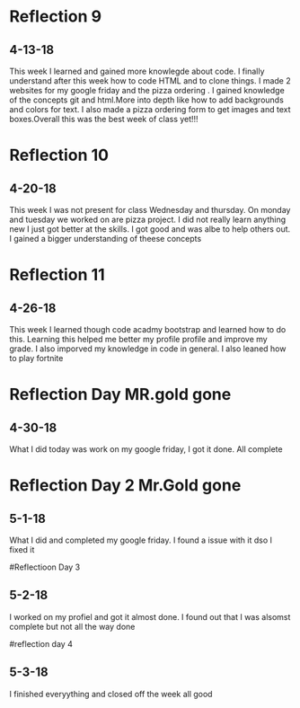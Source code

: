 # Reflection 9
## 4-13-18
This week I learned and gained more knowlegde about code. I finally understand after this week how to code HTML and to clone things. I made 2 websites for my google friday and  the pizza ordering . I gained knowledge of the concepts git and html.More into depth like how to add backgrounds and colors for text.  I also made a pizza ordering form to get images and text boxes.Overall this was the best week of class yet!!!

# Reflection 10
## 4-20-18
This week I was not present for class Wednesday and thursday. On monday and tuesday we worked on are pizza project. I did not really learn anything new I just got better at the skills. I got good and was albe to help others out. I gained a bigger understanding of theese concepts

# Reflection 11
## 4-26-18
This week I learned though code acadmy bootstrap and learned how to do this. Learning this helped me better my profile profile and improve my grade. I also imporved my knowledge in code in general. I also leaned how to play fortnite

# Reflection Day MR.gold gone
## 4-30-18
What I did today was work on my google friday, I got it done. All complete

# Reflection Day 2 Mr.Gold gone
## 5-1-18
What I did and completed my google friday. I found a issue with it dso I fixed it

#Reflectioon Day 3 
## 5-2-18
I worked on my profiel and got it almost done. I found out that I was alsomst complete but not all the way done

#reflection day 4
## 5-3-18

I finished everyything and closed off the week all good 
